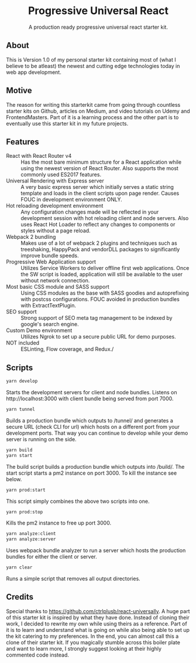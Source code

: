 <h1 align="center">Progressive Universal React</h1>
<p align="center">A production ready progressive universal react starter kit.</p>

## About
This is Version 1.0 of my personal starter kit containing most of (what I believe to be atleast) the newest and cutting edge technologies today in web app development.

## Motive
The reason for writing this starterkit came from going through countless starter kits on Github, articles on Medium, and video tutorials on Udemy and FrontendMasters. Part of it is a learning process and the other part is to eventually use this starter kit in my future projects.

## Features
<dl>
  <dt>React with React Router v4</dt>
  <dd>Has the most bare minimum structure for a React application while using the newest version of React Router. Also supports the most commonly used ES2017 features.</dd>

  <dt>Universal Rendering with Express server</dt>
  <dd>A very basic express server which initially serves a static string template and loads in the client scripts upon page render. Causes FOUC in development environment ONLY.</dd>

  <dt>Hot reloading development environment</dt>
  <dd>Any configuration changes made will be reflected in your development session with hot reloading client and node servers. Also uses React Hot Loader to reflect any changes to components or styles without a page reload.</dd>

  <dt>Webpack 2 bundling</dt>
  <dd>Makes use of a lot of webpack 2 plugins and techniques such as treeshaking, HappyPack and vendorDLL packages to significantly improve bundle speeds.</dd>

  <dt>Progressive Web Application support</dt>
  <dd>Utilizes Service Workers to deliver offline first web applications. Once the SW script is loaded, application will still be available to the user without network connection.</dd>

  <dt>Most basic CSS module and SASS support</dt>
  <dd>Using CSS modules as the base with SASS goodies and autoprefixing with postcss configurations. FOUC avoided in production bundles with ExtractTextPlugin.</dd>

  <dt>SEO support</dt>
  <dd>Strong support of SEO meta tag management to be indexed by google's search engine.</dd>

  <dt>Custom Demo environment</dt>
  <dd>Utilizes Ngrok to set up a secure public URL for demo purposes.</dd>

  <dt>NOT included</dt>
  <dd>ESLinting, Flow coverage, and Redux./</dd>
</dl>

## Scripts
```bash
yarn develop
```
Starts the development servers for client and node bundles. Listens on http://localhost:3000 with client bundle being served from port 7000.

```bash
yarn tunnel
```
Builds a production bundle which outputs to /tunnel/ and generates a secure URL (check CLI for url) which hosts on a different port from your development ports. That way you can continue to develop while your demo server is running on the side.

```bash
yarn build
yarn start
```
The build script builds a production bundle which outputs into /build/. 
The start script starts a pm2 instance on port 3000. To kill the instance see below.

```bash
yarn prod:start
```
This script simply combines the above two scripts into one.

```bash
yarn prod:stop
```
Kills the pm2 instance to free up port 3000.

```bash
yarn analyze:client
yarn analyze:server
```
Uses webpack bundle analyzer to run a server which hosts the production bundles for either the client or server.

```bash
yarn clear
```
Runs a simple script that removes all output directories.

## Credits
Special thanks to https://github.com/ctrlplusb/react-universally. A huge part of this starter kit is inspired by what they have done. Instead of cloning their work, I decided to rewrite my own while using theirs as a reference. Part of it is to learn and understand what is going on while also being able to set up the kit catering to my preferences. In the end, you can almost call this a clone of their starter kit. If you magically stumble across this boiler plate and want to learn more, I strongly suggest looking at their highly commented code instead.
